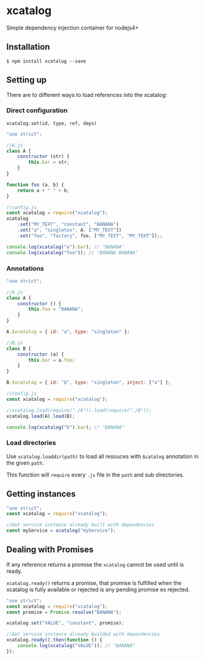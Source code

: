 xcatalog
========

Simple dependency injection container for nodejs4+

Installation
------------

    $ npm install xcatalog --save

Setting up
----------

There are to different ways to load references into the xcatalog:

### Direct configuration

`xcatalog.set(id, type, ref, deps)`

```js
"use strict";

//A.js
class A {
    constructor (str) {
        this.bar = str;
    }
}

function foo (a, b) {
    return a + " " + b;
}

//config.js
const xcatalog = require("xcatalog");
xcatalog
    .set("MY_TEXT", "constant", "BANANA")
    .set("a", "singleton", A, ["MY_TEXT"])
    .set("foo", "factory", foo, ["MY_TEXT", "MY_TEXT"]);;

console.log(xcatalog("a").bar); // "BANANA"
console.log(xcatalog("foo")); // "BANANA BANANA"

```

### Annotations

```js
"use strict";

//A.js
class A {
    constructor () {
        this.foo = "BANANA";
    }
}

A.$xcatalog = { id: "a", type: "singleton" };

//B.js
class B {
    constructor (a) {
        this.bar = a.foo;
    }
}

B.$xcatalog = { id: "b", type: "singleton", inject: ["a"] };

//config.js
const xcatalog = require("xcatalog");

//xcatalog.load(require("./A")).load(require("./B"));
xcatalog.load(A).load(B);

console.log(xcatalog("b").bar); // "BANANA"

```

### Load directories

Use `xcatalog.loaddir(path)` to load all resouces with `$catalog` annotation in the given `path`.

This function will `require` every `.js` file in the `path` and sub directories.


Getting instances
-----------------

```js
"use strict";
const xcatalog = require("xcatalog");

//Get service instance already built with dependencies
const myService = xcatalog("myService");

```

Dealing with Promises
---------------------

If any reference returns a promise the `xcatalog` cannot be used until is ready.

`xcatalog.ready()` returns a promise, that promise is fulfilled when the xcatalog is fully available or rejected is any pending promise es rejected.

```js
"use strict";
const xcatalog = require("xcatalog");
const promise = Promise.resolve("BANANA");

xcatalog.set("VALUE", "constant", promise);

//Get service instance already builded with dependencies
xcatalog.ready().then(function () {
    console.log(xcatalog("VALUE")); // "BANANA"
});

```

